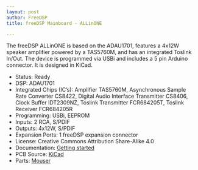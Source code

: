 ```yaml
---
layout: post
author: FreeDSP
title: freeDSP Mainboard - ALLinONE

---
```


The freeDSP ALLinONE is based on the ADAU1701, features a 4x12W speaker amplifier powered by a TAS5760M, and has an integrated Toslink In/Out. The device is programmed via USBi and includes a 5 pin Arduino connector. It is designed in KiCad.&nbsp;

<ul>
<li>Status: Ready</li>
<li>DSP: ADAU1701</li>
<li>Integrated Chips (IC&rsquo;s): Amplifier TAS5760M, Asynchronous Sample Rate Converter CS8422, Digital Audio Interface Transmitter CS8406, Clock Buffer IDT2309NZ, Toslink Transmitter FCR684205T, Toslink Receiver FCR684205R</li>
<li>Programming: USBi, EEPROM</li>
<li>Inputs: 2 RCA, S/PDIF</li>
<li>Outputs: 4x12W, S/PDIF</li>
<li>Expansion Ports: 1 freeDSP expansion connector</li>
<li>License: Creative Commons Attribution Share-Alike 4.0</li>
<li>Documentation: <a href="https://docs.google.com/document/d/1258PKKEvrk1GpFIaAHhm8G6f0HHNBfSL8KVq2VGgUKc" target="_blank" rel="noopener">Getting started</a></li>
<li>PCB Source: <a href="https://github.com/freeDSP/freeDSP-ALLinONE" target="_blank" rel="noopener">KiCad</a></li>
<li>Parts: <a href="https://www.mouser.com/ProjectManager/ProjectDetail.aspx?AccessID=5c5f7288d7" target="_blank" rel="noopener">Mouser</a></li>
</ul>
